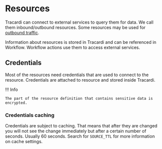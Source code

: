 # Resources

Tracardi can connect to external services to query them for data. We call them inbound/outbound resources. 
Some resources may be used for [outbound traffic](../traffic/outbound).

Information about resources is stored in Tracardi and can be referenced in Workflow. Workflow actions use them to
access external services.

## Credentials

Most of the resources need credentials that are used to connect to the resource. Credentials are attached to resource
and stored inside Tracardi.

!!! Info

    The part of the resource definition that contains sensitive data is encrypted. 

### Credentials caching

Credentials are subject to caching. That means that after they are changed you will not see the change immediately but
after a certain number of seconds. Usually 60 seconds. Search for `SOURCE_TTL` for more information on cache settings.